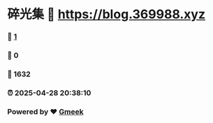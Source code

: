 # 碎光集 :link: https://blog.369988.xyz 
### :page_facing_up: [1](https://blog.369988.xyz/tag.html) 
### :speech_balloon: 0 
### :hibiscus: 1632 
### :alarm_clock: 2025-04-28 20:38:10 
### Powered by :heart: [Gmeek](https://github.com/Meekdai/Gmeek)
